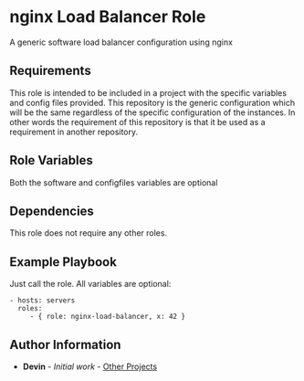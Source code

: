 nginx Load Balancer Role
=========

A generic software load balancer configuration using nginx

Requirements
------------

This role is intended to be included in a project with the specific variables and config files provided. This repository is the generic configuration which will be the same regardless of the specific configuration of the instances.  In other words the requirement of this repository is that it be used as a requirement in another repository.

Role Variables
--------------

Both the software and configfiles variables are optional

Dependencies
------------

This role does not require any other roles.

Example Playbook
----------------

Just call the role.  All variables are optional:

    - hosts: servers
      roles:
         - { role: nginx-load-balancer, x: 42 }


Author Information
------------------

* **Devin** - *Initial work* - [Other Projects](https://github.com/vibechild)

